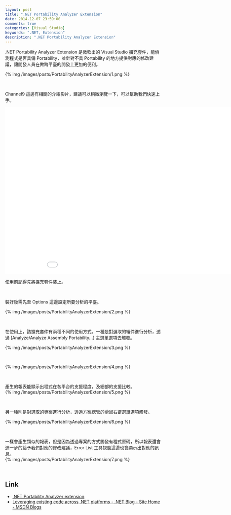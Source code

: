 ```yaml
---
layout: post
title: ".NET Portability Analyzer Extension"
date: 2014-12-07 23:59:00
comments: true
categories: [Visual Studio]
keywords: ".NET, Extension" 
description: ".NET Portability Analyzer Extension"
---
```


.NET Portability Analyzer Extension 是微軟出的 Visual Studio 擴充套件，能偵測程式是否具備 Portability，並針對不具 Portability 的地方提供對應的修改建議，讓開發人員在做跨平臺的開發上更加的便利。 

<!-- More -->

{% img /images/posts/PortabilityAnalyzerExtension/1.png %}

<br/>

Channel9 這邊有相關的介紹影片，建議可以稍微瀏覽一下，可以幫助我們快速上手。  
<iframe src="//channel9.msdn.com/Blogs/funkyonex/Fun-with-the-Interns-Charles-Lowell-on-the-NET-API-Portability-Analyzer/player" width="960" height="540" allowFullScreen frameBorder="0"></iframe>

<br/>


使用前記得先將擴充套件裝上。 

<br/>

裝好後需先至 Options 這邊設定所要分析的平臺。 

{% img /images/posts/PortabilityAnalyzerExtension/2.png %}

<br/>


在使用上，該擴充套件有兩種不同的使用方式。一種是對選取的組件進行分析，透過 [Analyze/Analyze Assembly Portability...] 主選單選項去觸發。 

{% img /images/posts/PortabilityAnalyzerExtension/3.png %}

<br/>


{% img /images/posts/PortabilityAnalyzerExtension/4.png %}

<br/>


產生的報表能顯示出程式在各平台的支援程度，及細部的支援比較。  
{% img /images/posts/PortabilityAnalyzerExtension/5.png %}

<br/>


另一種則是對選取的專案進行分析，透過方案總管的滑鼠右鍵選單選項觸發。 

{% img /images/posts/PortabilityAnalyzerExtension/6.png %}

<br/>


一樣會產生類似的報表，但是因為透過專案的方式觸發有程式原碼，所以報表還會進一步的給予我們對應的修改建議，Error List 工具視窗這邊也會顯示出對應的訊息。  
{% img /images/posts/PortabilityAnalyzerExtension/7.png %}

<br/>

Link
----
* [.NET Portability Analyzer extension](https://visualstudiogallery.msdn.microsoft.com/1177943e-cfb7-4822-a8a6-e56c7905292b)
* [Leveraging existing code across .NET platforms - .NET Blog - Site Home - MSDN Blogs](http://blogs.msdn.com/b/dotnet/archive/2014/08/06/leveraging-existing-code-across-net-platforms.aspx)
